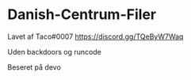 # Danish-Centrum-Filer
Lavet af Taco#0007
https://discord.gg/TQeByW7Waq

Uden backdoors og runcode

Beseret på devo
